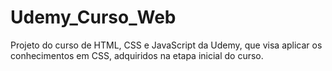 # Udemy_Curso_Web
Projeto do curso de HTML, CSS e JavaScript da Udemy, que visa aplicar os conhecimentos em CSS, adquiridos na etapa inicial do curso.
